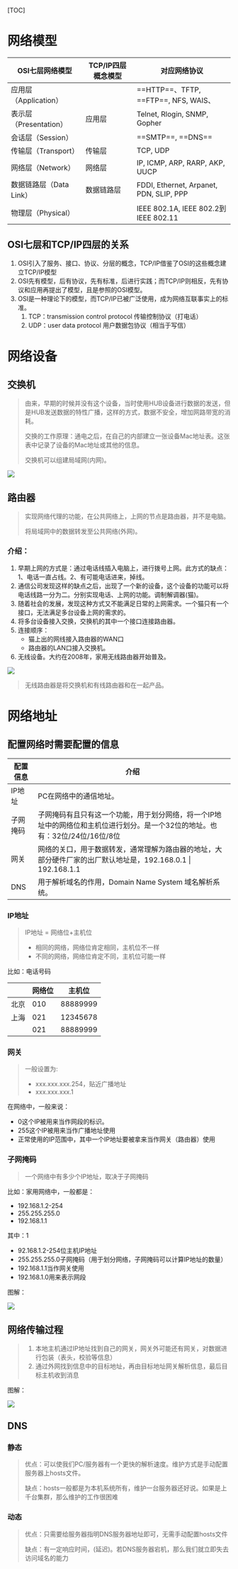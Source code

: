 [TOC]

# 网络模型

| OSI七层网络模型          | TCP/IP四层 概念模型 | 对应网络协议                            |
| ------------------------ | ------------------- | --------------------------------------- |
| 应用层（Application）    |                     | ==HTTP==、TFTP, ==FTP==,  NFS, WAIS、   |
| 表示层（Presentation）   | 应用层              | Telnet, Rlogin, SNMP, Gopher            |
| 会话层（Session）        |                     | ==SMTP==, ==DNS==                       |
| 传输层（Transport）      | 传输层              | TCP, UDP                                |
| 网络层（Network）        | 网络层              | IP, ICMP, ARP, RARP, AKP, UUCP          |
| 数据链路层（Data  Link） | 数据链路层          | FDDI, Ethernet, Arpanet, PDN, SLIP, PPP |
| 物理层（Physical）       |                     | IEEE 802.1A, IEEE 802.2到IEEE  802.11   |

## OSI七层和TCP/IP四层的关系

1. OSI引入了服务、接口、协议、分层的概念，TCP/IP借鉴了OSI的这些概念建立TCP/IP模型
2. OSI先有模型，后有协议，先有标准，后进行实践；而TCP/IP则相反，先有协议和应用再提出了模型，且是参照的OSI模型。
3. OSI是一种理论下的模型，而TCP/IP已被广泛使用，成为网络互联事实上的标准。
   1. TCP：transmission control protocol 传输控制协议（打电话）
   2. UDP：user data protocol 用户数据包协议（相当于写信）



# 网络设备

## 交换机

> 由来，早期的时候并没有这个设备，当时使用HUB设备进行数据的发送，但是HUB发送数据的特性广播，这样的方式，数据不安全，增加网路带宽的消耗。
>
> 交换的工作原理：通电之后，在自己的内部建立一张设备Mac地址表。这张表中记录了设备的Mac地址或其他的信息。
>
> 交换机可以组建局域网(内网)。

![](https://note.youdao.com/yws/api/personal/file/B58C83D1D105468DBA021523749A3D3F?method=download&shareKey=8cb87ed5d66239ed2b6fe0018a534bb5)

## 路由器

> 实现网络代理的功能，在公共网络上，上网的节点是路由器，并不是电脑。
>
> 将局域网中的数据转发至公共网络(外网)。

### 介绍：

1. 早期上网的方式是：通过电话线插入电脑上，进行拨号上网。此方式的缺点：1、电话一直占线。2、有可能电话进来，掉线。
2. 通信公司发现这样的缺点之后，出现了一个新的设备，这个设备的功能可以将电话线路一分为二。分别实现电话、上网的功能。调制解调器(猫)。
3. 随着社会的发展，发现这种方式又不能满足日常的上网需求。一个猫只有一个接口，无法满足多台设备上网的需求的。
4. 将多台设备接入交换，交换机的其中一个接口连接路由器。
5. 连接顺序：
   - 猫上出的网线接入路由器的WAN口
   - 路由器的LAN口接入交换机。
6. 无线设备。大约在2008年，家用无线路由器开始普及。

![](https://note.youdao.com/yws/api/personal/file/B31D7B1B14D64A7FBF48ACA343391670?method=download&shareKey=48e51a3bfbafca2e989fcc27e8241fde)

> 无线路由器是将交换机和有线路由器和在一起产品。







# 网络地址

## 配置网络时需要配置的信息

| 配置信息 | 介绍                                                         |
| -------- | ------------------------------------------------------------ |
| IP地址   | PC在网络中的通信地址。                                       |
| 子网掩码 | 子网掩码有且只有这一个功能，用于划分网络，将一个IP地址中的网络位和主机位进行划分。是一个32位的地址。也有：32位/24位/16位/8位 |
| 网关     | 网络的关口，用于数据转发，通常理解为路由器的地址，大部分硬件厂家的出厂默认地址是，192.168.0.1 \| 192.168.1.1 |
| DNS      | 用于解析域名的作用，Domain Name System 域名解析系统。        |

### IP地址

> IP地址 = 网络位+主机位
>
> - 相同的网络，网络位肯定相同，主机位不一样
> - 不同的网络，网络位肯定不同，主机位可能一样

比如：电话号码

|      | 网络位 | 主机位   |
| ---- | ------ | -------- |
| 北京 | 010    | 88889999 |
| 上海 | 021    | 12345678 |
|      | 021    | 88889999 |

### 网关

> 一般设置为:
>
> - xxx.xxx.xxx.254，贴近广播地址
> - xxx.xxx.xxx.1

在网络中，一般来说：

- 0这个IP被用来当作网段的标识。
- 255这个IP被用来当作广播地址使用
- 正常使用的IP范围中，其中一个IP地址要被拿来当作网关（路由器）使用

### 子网掩码

> 一个网络中有多少个IP地址，取决于子网掩码

比如：家用网络中，一般都是：

- 192.168.1.2-254
- 255.255.255.0
- 192.168.1.1

其中：1

- 92.168.1.2-254位主机IP地址
- 255.255.255.0子网掩码（用于划分网络，子网掩码可以计算IP地址的数量）
- 192.168.1.1当作网关使用
- 192.168.1.0用来表示网段

图解：

![](https://note.youdao.com/yws/api/personal/file/0DFD2D76F12042179A93678C9DD91AD4?method=download&shareKey=0352db1261483b51a334687e3b81ceed)

## 网络传输过程

> 1. 本地主机通过IP地址找到自己的网关，网关外可能还有网关，对数据进行包装（表头，校验等信息）
> 2. 通过外网找到信息中的目标地址，再由目标地址网关解析信息，最后目标主机收到消息

图解：

![](https://note.youdao.com/yws/api/personal/file/86206E19BCD148A7820738262839BFD2?method=download&shareKey=f1ea4e1a61bf8af715a8ff8a5749bbba)

## DNS

### 静态

> 优点：可以使我们PC/服务器有一个更快的解析速度。维护方式是手动配置服务器上hosts文件。
>
> 缺点：hosts一般都是为本机系统所有，维护一台服务器还好说。如果是上千台集群，那么维护的工作很困难



### 动态

> 优点：只需要给服务器指明DNS服务器地址即可，无需手动配置hosts文件
>
> 缺点：有一定响应时间，(延迟)。若DNS服务器宕机，那么我们就立即失去访问域名的能力


